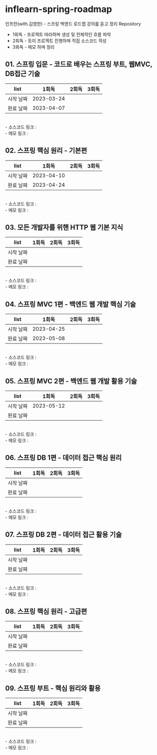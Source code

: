 # inflearn-spring-roadmap
인프런(with.김영한) - 스프링 백엔드 로드맵 강의를 듣고 정리 Repository

- 1회독 - 프로젝트 따라하며 생성 및 전체적인 흐름 파악
- 2회독 - 토이 프로젝트 진행하며 직접 소스코드 작성
- 3회독 - 메모 하며 정리

## 01. 스프링 입문 - 코드로 배우는 스프링 부트, 웹MVC, DB접근 기술
|list|1회독|2회독|3회독|
|:---:|:---:|:---:|:---:|
|시작 날짜|2023-03-24|||
|완료 날짜|2023-04-07|||
<br>
- 소스코드 링크 : 
<br>
- 메모 링크 :

## 02. 스프링 핵심 원리 - 기본편
|list|1회독|2회독|3회독|
|:---:|:---:|:---:|:---:|
|시작 날짜|2023-04-10|||
|완료 날짜|2023-04-24|||
<br>
- 소스코드 링크 : 
<br>
- 메모 링크 :

## 03. 모든 개발자를 위핸 HTTP 웹 기본 지식
|list|1회독|2회독|3회독|
|:---:|:---:|:---:|:---:|
|시작 날짜||||
|완료 날짜||||
<br>
- 소스코드 링크 : 
<br>
- 메모 링크 :

## 04. 스프링 MVC 1편 - 백엔드 웹 개발 핵심 기술 
|list|1회독|2회독|3회독|
|:---:|:---:|:---:|:---:|
|시작 날짜|2023-04-25|||
|완료 날짜|2023-05-08|||
<br>
- 소스코드 링크 : 
<br>
- 메모 링크 :

## 05. 스프링 MVC 2편 - 백엔드 웹 개발 활용 기술
|list|1회독|2회독|3회독|
|:---:|:---:|:---:|:---:|
|시작 날짜|2023-05-12|||
|완료 날짜||||
<br>
- 소스코드 링크 : 
<br>
- 메모 링크 :

## 06. 스프링 DB 1편 - 데이터 접근 핵심 원리
|list|1회독|2회독|3회독|
|:---:|:---:|:---:|:---:|
|시작 날짜||||
|완료 날짜||||
<br>
- 소스코드 링크 : 
<br>
- 메모 링크 :

## 07. 스프링 DB 2편 - 데이터 접근 활용 기술
|list|1회독|2회독|3회독|
|:---:|:---:|:---:|:---:|
|시작 날짜||||
|완료 날짜||||
<br>
- 소스코드 링크 : 
<br>
- 메모 링크 :

## 08. 스프링 핵심 원리 - 고급편
|list|1회독|2회독|3회독|
|:---:|:---:|:---:|:---:|
|시작 날짜||||
|완료 날짜||||
<br>
- 소스코드 링크 : 
<br>
- 메모 링크 :

## 09. 스프링 부트 - 핵심 원리와 활용
|list|1회독|2회독|3회독|
|:---:|:---:|:---:|:---:|
|시작 날짜||||
|완료 날짜||||
<br>
- 소스코드 링크 : 
<br>
- 메모 링크 :
